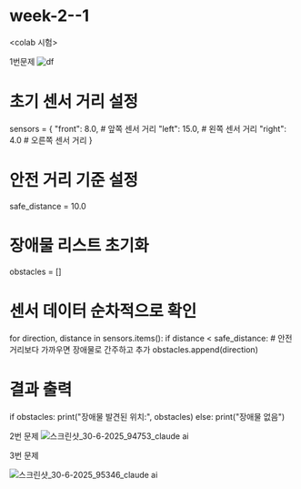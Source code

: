 # week-2--1
<colab 시험>

1번문제
![df](https://github.com/user-attachments/assets/c914dd29-85ea-4c7f-b96e-c78f2f66396a)




# 초기 센서 거리 설정
sensors = {
    "front": 8.0,   # 앞쪽 센서 거리
    "left": 15.0,   # 왼쪽 센서 거리
    "right": 4.0    # 오른쪽 센서 거리
}

# 안전 거리 기준 설정
safe_distance = 10.0

# 장애물 리스트 초기화
obstacles = []

# 센서 데이터 순차적으로 확인
for direction, distance in sensors.items():
    if distance < safe_distance:
        # 안전 거리보다 가까우면 장애물로 간주하고 추가
        obstacles.append(direction)

# 결과 출력
if obstacles:
    print("장애물 발견된 위치:", obstacles)
else:
    print("장애물 없음")



2번 문제
![스크린샷_30-6-2025_94753_claude ai](https://github.com/user-attachments/assets/baad1ca3-1d82-434a-a4ce-15cbf08a319a)


3번 문제

![스크린샷_30-6-2025_95346_claude ai](https://github.com/user-attachments/assets/b4b72fbe-fec1-43ad-abab-12dfeb0f252a)
